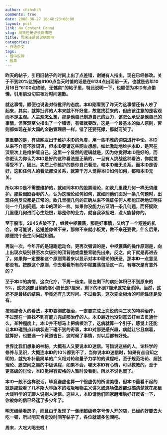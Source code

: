 ```yaml
---
author: chzhshch
comments: true
date: 2008-06-27 16:40:23+00:00
layout: post
link: No Content Found
slug: 周末还是说说病情吧
title: 周末还是说说病情吧
categories:
- 白话杂文
tags:
- 缠中说禅
- 股票
---
```


			

**昨天的帖子，引用旧帖子的时间上出了点差错，谢谢有人指出，现在已经修改。关于不到20%达到破6100点当天时值的话是在6124点出现前一天，也就是去年10月16日“6100点终破，无憾矣”的帖子里，特此说明一下，也顺便为本ID有点偷懒，引用前没切实核对时间道歉。**

**就这事情，顺便也说说对待批评的态度。本ID刚看到了昨天为这事情还有人吵了起来，其实，就算批评的人本来就不怀好意，故意找茬来的，但应该注意的是客观而不是主观。人主观怎么想，那是他自己制造自己的业力，该怎么承受是他自己的事情，但客观至少指出了一个错误，有错就要改，这是一个最基本的做人原则，否则都如现在某大国的金融管理层一样，错了还要死撑，那就可笑了。**

**更重要的是，有些网友出于维护本ID的角度，用一些不雅的词语进行争论。本ID从来不介意不雅词语，但本ID要请这些网友想想，如此激动地维护本ID，是否在深层次上是维护着自己。这里一个显然的逻辑就是，因为你觉得本ID是好的，而你更认为你认为本ID是好的这种看法是正确的，一旦有人挑战这种看法，你就觉得受不了。因此，实质上你维护的是你自己看法，和本ID毫无关系。而本ID是否好，这和任何人的看法都没关系，就算千万人觉得本ID如何如何，都和本ID无关。**

**所以本ID是不需要维护的，就如同本ID的股票理论，如欧几里德几何一样无须维护。那些囫囵吞枣的人，认为这理论如何如何，就如同他们面对一条几何题时，出现任何反应都是正常的。欧几里德几何的正确从来不保证任何人都能正确地证明任何一个几何问题，本ID的理论一样。如果你没能力去证明一条几何题，而怀疑欧几里德几何进而心生怨恨，那是你的业力，就自我承担吧，没人能替你的。**

**至于股市，2945点破不了，继续中枢震荡，那是好事情，又给了一个短差的机会。你可能说，这短差你做不来，那做不来就小板凳，做不来还要做，什么后果，顺便找个医生问问就知道。**

**再说一次，今年开的是短跑运动会。更再次强调的是，中枢震荡的操作原则是，向上出现次级别甚至次次级别的顶背驰或盘整背驰先出来，反之，向下就是再进去了。如果你一定要和这个原则背着来以显示对本ID理论的厌恶，那本ID一点意见都没有。按照这个原则，你去看看所有的中枢震荡包括这一次，有哪次是有意外的？**

**至于本ID的病情，这次化疗，下周一结束。现在剩下的病灶体积已不到原来的5%，这次颈部目前的缩小周长是7厘米，剩下的不到7厘米就完全消掉。当然，这还不是最终的结果，毕竟还有几天时间。不过看来，这次完全根治的可能性还是没有。**

**按照那奇人的看法，本ID要彻底根治，一定要完成上次说的两三次的特种治疗，不过现在一直找不到有能力完成那治疗的人。本ID最近也没刻意去打坐去贯通什么，某种程度上，本ID并不想马上把病根治了，这病就算一个引子，感觉上还能让本ID碰到点非病状态下碰不到的奇事，本ID对那更感兴趣，病就让它且病着，就算好，也要选一个黄道吉日，这时候了事情，对以后都有好处。**

**世界比我们想象的神秘，大概有人又要说本ID迷信。可惜说这些的人，论科学的修养与见识，大概连本ID的10%都到不了，当你说本ID迷信时，如果有点自知之明的，就先补补最简单的广义相对轮和量子力学的的课程吧，至于规范场论、超弦理论、膜空间之类的中级课程，如果不会，哪天本ID有心情，可以教教的。至于更高级的讨论，本ID觉得有资格的人暂时没看到，所以不说也罢了。**

**本ID一般不这样说话，毕竟谦虚也算一个很虚伪的所谓美德，但本ID最看不起的就是那些看了几本斯大林版本的垃圾唯物主义讲义或连场弦膜都没搞清楚就在那里大谈科学的无聊人说别人迷信。这些人，本ID请他们回家磨墙后好好反省一下，你被你的信已经迷了多少年了。**

**明天继续看房子，而且由于发现了一倒闭超级老字号传人开的店，已经约好要去大吃一顿，所以明天肯定没时间写帖子了，各位就请多包涵吧。**

**周末，大吃大喝去啦！**
